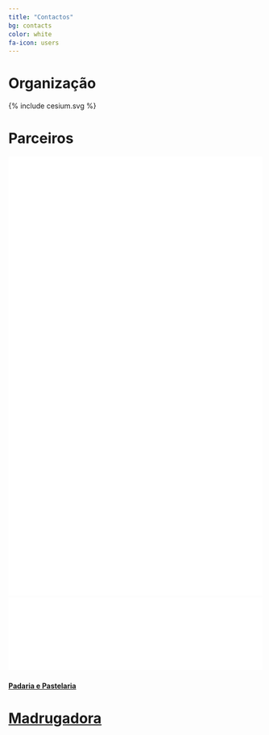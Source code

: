 ```yaml
---
title: "Contactos"
bg: contacts
color: white
fa-icon: users
---
```



# Organização

<div class="contacts">
  <div class="col s12 organiser-logo">
    {% include cesium.svg %}
  </div>
  <div class="SocialBox">
    <div><a href="https://www.github.com/cesium" target="blank"><i class="fa fa-github"></i></a></div>
    <div><a href="https://www.twitter.com/cesiuminho" target="blank"><i class="fa fa-twitter"></i></a></div>
    <div><a href="https://www.facebook.com/cesiuminho" target="blank"><i class="fa fa-facebook"></i></a></div>
    <div><a href="https://plus.google.com/103218725392069843585" target="blank"><i class="fa fa-google-plus"></i></a></div>
  </div>
</div>

# Parceiros
<div class="row partners">
  <div class="col s12 partner valign">
    <a href="http://subvisual.co" target="blank"><img src="img/contacts/subvisual.png"/></a>
  </div>
  <div class="col s12 partner full-width valign">
    <a href="http://eurotux.com" target="blank"><img src="img/contacts/eurotux.png"/></a>
  </div>
  <div class="col s12 partner valign">
    <a href="https://www.facebook.com/padariaepastelaria.madrugadora" target="blank">
      <h4> Padaria e Pastelaria </h4>
      <h1> Madrugadora </h1>
    </a>
  </div>
</div>
